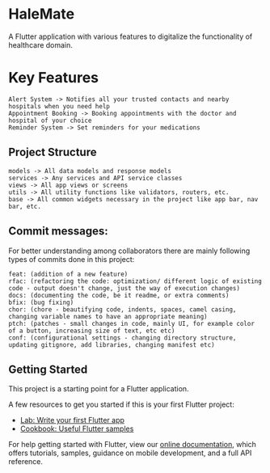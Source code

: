 # HaleMate

A Flutter application with various features to digitalize the functionality of healthcare domain.

# Key Features

    Alert System -> Notifies all your trusted contacts and nearby hospitals when you need help
    Appointment Booking -> Booking appointments with the doctor and hospital of your choice
    Reminder System -> Set reminders for your medications
    
## Project Structure

    models -> All data models and response models
    services -> Any services and API service classes
    views -> All app views or screens
    utils -> All utility functions like validators, routers, etc.
    base -> All common widgets necessary in the project like app bar, nav bar, etc.     
    

## Commit messages:

For better understanding among collaborators there are mainly following types of commits done in this project:

    feat: (addition of a new feature)
    rfac: (refactoring the code: optimization/ different logic of existing code - output doesn't change, just the way of execution changes)
    docs: (documenting the code, be it readme, or extra comments)
    bfix: (bug fixing)
    chor: (chore - beautifying code, indents, spaces, camel casing, changing variable names to have an appropriate meaning)
    ptch: (patches - small changes in code, mainly UI, for example color of a button, increasing size of text, etc etc)
    conf: (configurational settings - changing directory structure, updating gitignore, add libraries, changing manifest etc)
    
## Getting Started

This project is a starting point for a Flutter application.

A few resources to get you started if this is your first Flutter project:

- [Lab: Write your first Flutter app](https://flutter.dev/docs/get-started/codelab)
- [Cookbook: Useful Flutter samples](https://flutter.dev/docs/cookbook)

For help getting started with Flutter, view our
[online documentation](https://flutter.dev/docs), which offers tutorials,
samples, guidance on mobile development, and a full API reference.

